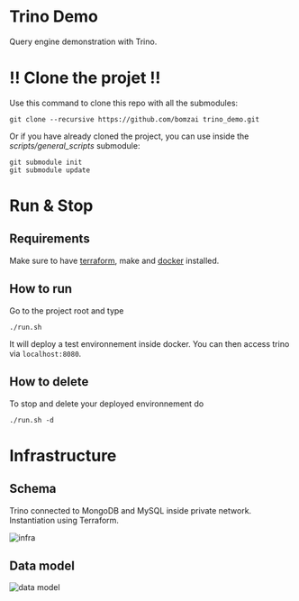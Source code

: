 # Trino Demo
Query engine demonstration with Trino.

# :bangbang: Clone the projet :bangbang:

Use this command to clone this repo with all the submodules:

`git clone --recursive https://github.com/bomzai trino_demo.git`

Or if you have already cloned the project, you can use inside the *scripts/general_scripts* submodule:

```
git submodule init
git submodule update
```

# Run & Stop

## Requirements

Make sure to have [terraform](https://developer.hashicorp.com/terraform/downloads?product_intent=terraform), make and [docker](https://www.docker.com) installed.

## How to run

Go to the project root and type

```
./run.sh
```

It will deploy a test environnement inside docker. You can then access trino via `localhost:8080`.

## How to delete

To stop and delete your deployed environnement do

```
./run.sh -d
```

# Infrastructure 

## Schema

Trino connected to MongoDB and MySQL inside private network. Instantiation using Terraform.

![infra](img/infra.png)

## Data model

![data model](img/datamodel.png)
